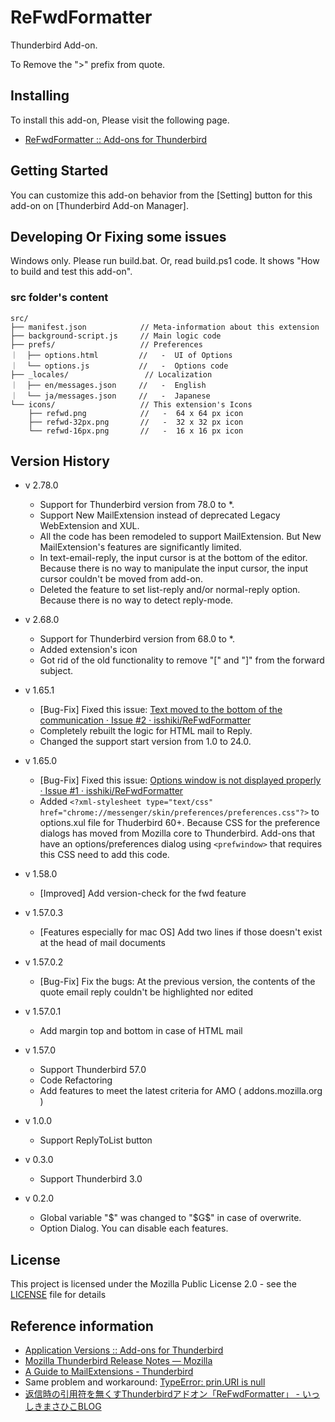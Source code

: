 # ReFwdFormatter

Thunderbird Add-on.

  To Remove the "&gt;" prefix from quote.

## Installing

To install this add-on, Please visit the following page.

- [ReFwdFormatter :: Add-ons for Thunderbird](https://addons.mozilla.org//thunderbird/addon/refwdformatter/)

## Getting Started

You can customize this add-on behavior from the [Setting] button for this add-on on [Thunderbird Add-on Manager].

## Developing Or Fixing some issues

Windows only. Please run build.bat. Or, read build.ps1 code. It shows "How to build and test this add-on".

### src folder's content

```
src/
├── manifest.json            // Meta-information about this extension
├── background-script.js     // Main logic code
├── prefs/                   // Preferences
｜  ├── options.html         //   -  UI of Options
｜  └── options.js           //   -  Options code
├── _locales/                 // Localization
｜  ├── en/messages.json     //   -  English
｜  └── ja/messages.json     //   -  Japanese
└── icons/                   // This extension's Icons
    ├── refwd.png            //   -  64 x 64 px icon
    ├── refwd-32px.png       //   -  32 x 32 px icon
    └── refwd-16px.png       //   -  16 x 16 px icon
```

## Version History

- v 2.78.0
  - Support for Thunderbird version from 78.0 to *.
  - Support New MailExtension instead of deprecated Legacy WebExtension and XUL.
  - All the code has been remodeled to support MailExtension. But New MailExtension's features are significantly limited.
  - In text-email-reply, the input cursor is at the bottom of the editor. Because there is no way to manipulate the input cursor, the input cursor couldn't be moved from add-on.
  - Deleted the feature to set list-reply and/or normal-reply option. Because there is no way to detect reply-mode.

- v 2.68.0
  - Support for Thunderbird version from 68.0 to *.
  - Added extension's icon
  - Got rid of the old functionality to remove "[" and "]" from the forward subject.

- v 1.65.1
  - [Bug-Fix] Fixed this issue: [Text moved to the bottom of the communication · Issue #2 · isshiki/ReFwdFormatter](https://github.com/isshiki/ReFwdFormatter/issues/2)
  - Completely rebuilt the logic for HTML mail to Reply.
  - Changed the support start version from 1.0 to 24.0.

- v 1.65.0
  - [Bug-Fix] Fixed this issue: [Options window is not displayed properly · Issue #1 · isshiki/ReFwdFormatter](https://github.com/isshiki/ReFwdFormatter/issues/1)
  - Added `<?xml-stylesheet type="text/css" href="chrome://messenger/skin/preferences/preferences.css"?>` to options.xul file for Thuderbird 60+.
Because CSS for the preference dialogs has moved from Mozilla core to Thunderbird. Add-ons that have an options/preferences dialog using `<prefwindow>` that requires this CSS need to add this code.

- v 1.58.0
  - [Improved] Add version-check for the fwd feature

- v 1.57.0.3
  - [Features especially for mac OS] Add two lines if those doesn't exist at the head of mail documents

- v 1.57.0.2
  - [Bug-Fix] Fix the bugs: At the previous version, the contents of the quote email reply couldn't be highlighted nor edited

- v 1.57.0.1
  - Add margin top and bottom in case of HTML mail

- v 1.57.0
  - Support Thunderbird 57.0
  - Code Refactoring
  - Add features to meet the latest criteria for AMO ( addons.mozilla.org )

- v 1.0.0
  - Support ReplyToList button

- v 0.3.0
  - Support Thunderbird 3.0

- v 0.2.0
  - Global variable "$" was changed to "$G$" in case of overwrite.
  - Option Dialog. You can disable each features.

## License

This project is licensed under the Mozilla Public License 2.0 - see the [LICENSE](LICENSE) file for details

## Reference information
- [Application Versions :: Add-ons for Thunderbird](https://addons.thunderbird.net/en-US/thunderbird/pages/appversions/)
- [Mozilla Thunderbird Release Notes — Mozilla](https://www.mozilla.org/en-US/thunderbird/releases/)
- [A Guide to MailExtensions - Thunderbird](https://developer.thunderbird.net/add-ons/mailextensions)
- Same problem and workaround: [TypeError: prin.URI is null](https://a-tak.com/blog/2020/07/autobucket-auto-jadge/)
- [返信時の引用符を無くすThunderbirdアドオン「ReFwdFormatter」 - いっしきまさひこBLOG](http://blog.masahiko.info/entry/2009/05/01/055027)
